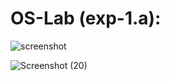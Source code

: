 # OS-Lab (exp-1.a):
![screenshot](Os5.jpg)

![Screenshot (20)](https://github.com/user-attachments/assets/7c0a3462-437b-4c35-840a-887cb6720657)

